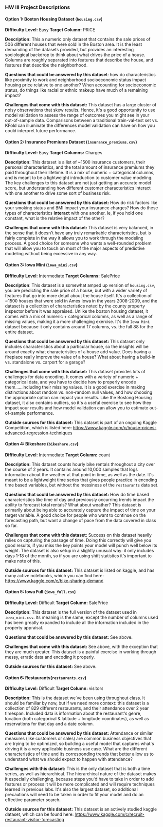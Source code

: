 ### HW III Project Descriptions

#### Option 1:  Boston Housing Dataset (`housing.csv`)

**Difficulty Level:** Easy
**Target Column:** PRICE

**Description:** This a numeric only dataset that contains the sale prices of 506 different houses that were sold in the Boston area.  It is the least demanding of the datasets provided,
but provides an interesting sociological backdrop to think about what drives the price of a house.  Columns are roughly separated into features that describe the house, and features that describe the
neighborhood.

**Questions that could be answered by this dataset**:  how do characteristics like proximity to work and neighborhood socioeconomic status impact housing price relative to one another?  When accounting for socioeconomic status, do things like racial or ethnic makeup have much of a remaining impact?  

**Challenges that come with this dataset:** This dataset has a large cluster of noisy observations that skew results.  Hence, it's a good opportunity to use model validation to assess the range of outcomes you might see in your out-of-sample data.  Comparisons between a traditional train-val-test set vs. KFold can illuminate the differences model validation can have on how you could interpret future performance.

#### Option 2: Insurance Premiums Dataset (`insurance_premiums.csv`)

**Difficulty Level:** Easy
**Target Columns:** Charges

**Description:** This dataset is a list of ~1500 insurance customers, their personal characteristics, and the total amount of insurance premiums they paid throughout their lifetime.  It is a mix of numeric + categorical columns, and is meant to be a lightweight introduction to customer value modeling.  The key challenges to this dataset are not just getting an accurate model score, but understanding how different customer characteristics interact with one another to drive some sort of business risk.

**Questions that could be answered by this dataset:** How do risk factors like your smoking status and BMI impact your insurance charges?  How do these types of characteristics **interact** with one another.  Ie, if you hold one constant, what is the relative impact of the other?  

**Challenges that come with this dataset:** This dataset is very balanced, in the sense that it doesn't have any truly remarkable characteristics, but is fairly complete in the way it allows you to work through the modeling process.  A good choice for someone who wants a well-rounded problem that will allow you to touch on most of the major aspects of predictive modeling without being excessive in any way.

#### Option 3:  Iowa Mini (`iowa_mini.csv`)

**Difficulty Level:** Intermediate
**Target Columns:** SalePrice

**Description**: This dataset is a somewhat amped up version of `housing.csv`, you are predicting the sale price of a house, but with a wider variety of features that go into more detail about the house itself.  It's a collection of ~1500 houses that were sold in Ames Iowa in the years 2008-2009, and the dataset is a collection of characteristics noted by the county property inspector before it was appraised.  Unlike the boston housing dataset, it comes with a mix of numeric + categorical columns, as well as a range of missing values, making it a more challenging exercise.  It's the `Iowa Mini` dataset because it only contains around 17 columns, vs. the full 88 for the entire dataset.

**Questions that could be answered by this dataset:** This dataset only includes characteristics about a particular house, so the insights will be around exactly what characteristics of a house add value.  Does having a fireplace really improve the value of a house?  What about having a build-in vs. standalone vs. carport for a garage?  

**Challenges that come with this dataset:** This dataset provides lots of challenges for data encoding.  It comes with a variety of numeric + categorical data, and you have to decide how to properly encode them......including their missing values.  It is a good exercise in making distinctions about random vs. non-random null values, and how choosing the appropriate option can impact your results.  Like the Bostong Housing dataset, it also contains outliers, so it's a useful exercise to see how they impact your results and how model validation can allow you to estimate out-of-sample performance.

**Outside sources for this dataset:** This dataset is part of an ongoing Kaggle Competition, which is listed here:  https://www.kaggle.com/c/house-prices-advanced-regression-techniques

#### Option 4:  Bikeshare (`bikeshare.csv`)

**Difficulty Level:** Intermediate
**Target Column:** count

**Description:** This dataset counts hourly bike rentals throughout a city over the course of 2 years.  It contains around 10,000 samples that logs information about the weather at that point in time, as well as the date.  It's meant to be a lightweight time series that gives people practice in encoding time based variables, but without the messiness of the `restaurants` data set.

**Questions that could be answered by this dataset:** How do time based characteristics like time of day and previously occurring trends impact the ability to forecast total rentals?  What about weather?  This dataset is primarily about being able to accurately capture the impact of time on your target variable.  A good choice for people who want to continue on the forecasting path, but want a change of pace from the data covered in class so far.

**Challenges that come with this dataset:** Success on this dataset heavily relies on capturing the passage of time.  Doing this correctly will give you good results, if you miss the key points your model will punch well below its weight.  The dataset is also setup in a slightly unusual way:  it only includes days 1-18 of the month, so if you are using shift statistics it's important to make note of this.

**Outside sources for this dataset:** This dataset is listed on kaggle, and has many active notebooks, which you can find here:  https://www.kaggle.com/c/bike-sharing-demand

#### Option 5:  Iowa Full (`iowa_full.csv`)

**Difficulty Level:** Difficult
**Target Column:** SalePrice

**Description:** This dataset is the full version of the dataset used in  `iowa_mini.csv`.  Its meaning is the same, except the number of columns used has been greatly expanded to include all the information included in the property appraisal.

**Questions that could be answered by this dataset:** See above.

**Challenges that come with this dataset:** See above, with the exception that they are much greater.  This dataset is a painful exercise in working through messy, erratic data and encoding it properly.

**Outside sources for this dataset:** See above.

#### Option 6:  Restaurants(`restaurants.csv`)

**Difficulty Level:** Difficult
**Target Column:** visitors

**Description:** This is the dataset we've been using throughout class.  It should be familiar by now, but if we need more context:  this dataset is a collection of 829 different restaurants, and their attendance over 2 year timespan.  Included data is information about the restaurant's genre, location (both categorical & latitude + longitude coordinates), as well as reservations for that day and a date column.

**Questions that could be answered by this dataset:** Attendance or similar measures (like customers or sales) are common business objectives that are trying to be optimized, so building a useful model that captures what's driving it is a very applicable business use case.  What are the different characteristics of time and its corresponding trends that better allow us to understand what we should expect to happen with attendance?

**Challenges with this dataset:** This is the only dataset that is both a time series, as well as hierarchical.  The hierarchical nature of the dataset makes it especially challenging, because steps you'd have to take in order to add features or process it will be more complicated and will require techniques learned in previous labs.  It's also the largest dataset, so additional precautions will need to be taken in order to fit your model and do an effective parameter search.

**Outside sources for this dataset:** This dataset is an actively studied kaggle dataset, which can be found here:  https://www.kaggle.com/c/recruit-restaurant-visitor-forecasting
